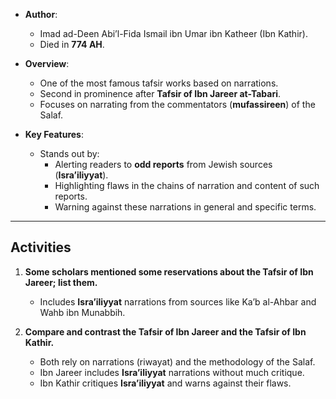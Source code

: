 - **Author**:  
  - Imad ad-Deen Abi’l-Fida Ismail ibn Umar ibn Katheer (Ibn Kathir).  
  - Died in **774 AH**.

- **Overview**:  
  - One of the most famous tafsir works based on narrations.  
  - Second in prominence after **Tafsir of Ibn Jareer at-Tabari**.  
  - Focuses on narrating from the commentators (**mufassireen**) of the Salaf.

- **Key Features**:  
  - Stands out by:  
    - Alerting readers to **odd reports** from Jewish sources (**Isra’iliyyat**).  
    - Highlighting flaws in the chains of narration and content of such reports.  
    - Warning against these narrations in general and specific terms.

---

## **Activities**

1. **Some scholars mentioned some reservations about the Tafsir of Ibn Jareer; list them.**  
   - Includes **Isra’iliyyat** narrations from sources like Ka’b al-Ahbar and Wahb ibn Munabbih.  

2. **Compare and contrast the Tafsir of Ibn Jareer and the Tafsir of Ibn Kathir.**  
   - Both rely on narrations (riwayat) and the methodology of the Salaf.  
   - Ibn Jareer includes **Isra’iliyyat** narrations without much critique.  
   - Ibn Kathir critiques **Isra’iliyyat** and warns against their flaws.  